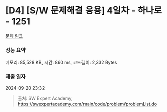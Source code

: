 # [D4] [S/W 문제해결 응용] 4일차 - 하나로 - 1251 

[문제 링크](https://swexpertacademy.com/main/code/problem/problemDetail.do?contestProbId=AV15StKqAQkCFAYD) 

### 성능 요약

메모리: 85,528 KB, 시간: 860 ms, 코드길이: 2,332 Bytes

### 제출 일자

2024-09-20 23:32



> 출처: SW Expert Academy, https://swexpertacademy.com/main/code/problem/problemList.do